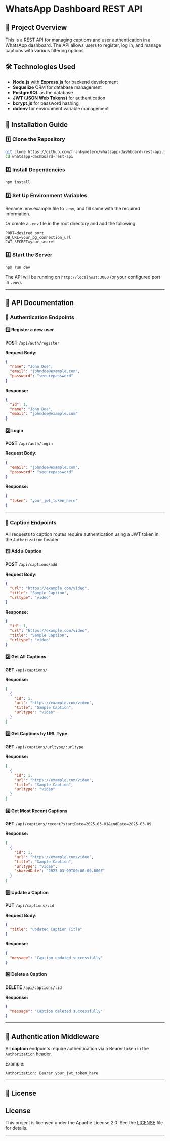 # WhatsApp Dashboard REST API

## 📌 Project Overview
This is a REST API for managing captions and user authentication in a WhatsApp dashboard. The API allows users to register, log in, and manage captions with various filtering options.

## 🛠️ Technologies Used
- **Node.js** with **Express.js** for backend development
- **Sequelize** ORM for database management
- **PostgreSQL** as the database 
- **JWT (JSON Web Tokens)** for authentication
- **bcrypt.js** for password hashing
- **dotenv** for environment variable management

## 🚀 Installation Guide

### 1️⃣ Clone the Repository
```bash
git clone https://github.com/frankymelero/whatsapp-dashboard-rest-api.git
cd whatsapp-dashboard-rest-api
```

### 2️⃣ Install Dependencies
```bash
npm install
```

### 3️⃣ Set Up Environment Variables

Rename .env.example file to `.env`, and fill same with the required information.

Or create a `.env` file in the root directory and add the following:
```
PORT=desired_port
DB_URL=your_pg_connection_url
JWT_SECRET=your_secret
```

### 4️⃣ Start the Server
```bash
npm run dev
```

The API will be running on `http://localhost:3000` (or your configured port in `.env`).

---

## 📖 API Documentation
### 🔑 Authentication Endpoints
#### 1️⃣ Register a new user
**POST** `/api/auth/register`

**Request Body:**
```json
{
  "name": "John Doe",
  "email": "johndoe@example.com",
  "password": "securepassword"
}
```

**Response:**
```json
{
  "id": 1,
  "name": "John Doe",
  "email": "johndoe@example.com"
}
```

#### 2️⃣ Login
**POST** `/api/auth/login`

**Request Body:**
```json
{
  "email": "johndoe@example.com",
  "password": "securepassword"
}
```

**Response:**
```json
{
  "token": "your_jwt_token_here"
}
```

---

### 📝 Caption Endpoints
All requests to caption routes require authentication using a JWT token in the `Authorization` header.

#### 1️⃣ Add a Caption
**POST** `/api/captions/add`

**Request Body:**
```json
{
  "url": "https://example.com/video",
  "title": "Sample Caption",
  "urltype": "video"
}
```

**Response:**
```json
{
  "id": 1,
  "url": "https://example.com/video",
  "title": "Sample Caption",
  "urltype": "video"
}
```

#### 2️⃣ Get All Captions
**GET** `/api/captions/`

**Response:**
```json
[
  {
    "id": 1,
    "url": "https://example.com/video",
    "title": "Sample Caption",
    "urltype": "video"
  }
]
```

#### 3️⃣ Get Captions by URL Type
**GET** `/api/captions/urltype/:urltype`

**Response:**
```json
[
  {
    "id": 1,
    "url": "https://example.com/video",
    "title": "Sample Caption",
    "urltype": "video"
  }
]
```

#### 4️⃣ Get Most Recent Captions
**GET** `/api/captions/recent?startDate=2025-03-01&endDate=2025-03-09`

**Response:**
```json
[
  {
    "id": 1,
    "url": "https://example.com/video",
    "title": "Sample Caption",
    "urltype": "video",
    "sharedDate": "2025-03-09T00:00:00.000Z"
  }
]
```

#### 5️⃣ Update a Caption
**PUT** `/api/captions/:id`

**Request Body:**
```json
{
  "title": "Updated Caption Title"
}
```

**Response:**
```json
{
  "message": "Caption updated successfully"
}
```

#### 6️⃣ Delete a Caption
**DELETE** `/api/captions/:id`

**Response:**
```json
{
  "message": "Caption deleted successfully"
}
```

---

## 🔐 Authentication Middleware
All **caption** endpoints require authentication via a Bearer token in the `Authorization` header.

Example:
```
Authorization: Bearer your_jwt_token_here
```

---

## 📜 License
## License

This project is licensed under the Apache License 2.0. See the [LICENSE](LICENSE) file for details.

---


